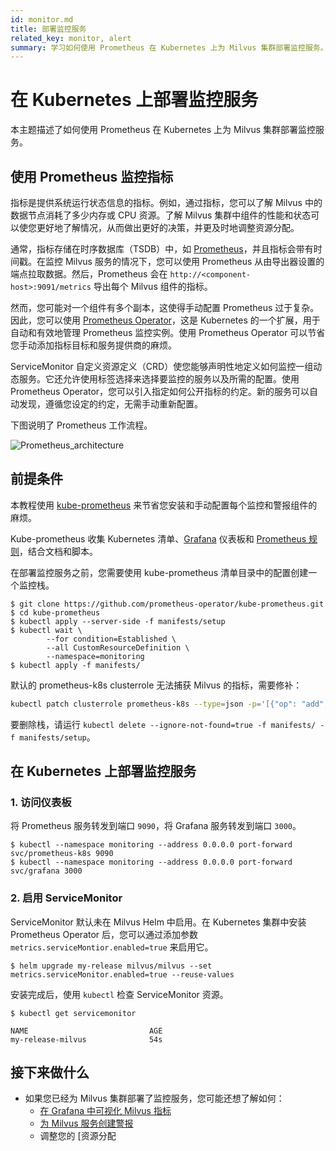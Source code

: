 ```yaml
---
id: monitor.md
title: 部署监控服务
related_key: monitor, alert
summary: 学习如何使用 Prometheus 在 Kubernetes 上为 Milvus 集群部署监控服务。
---
```


# 在 Kubernetes 上部署监控服务

本主题描述了如何使用 Prometheus 在 Kubernetes 上为 Milvus 集群部署监控服务。

## 使用 Prometheus 监控指标
指标是提供系统运行状态信息的指标。例如，通过指标，您可以了解 Milvus 中的数据节点消耗了多少内存或 CPU 资源。了解 Milvus 集群中组件的性能和状态可以使您更好地了解情况，从而做出更好的决策，并更及时地调整资源分配。

通常，指标存储在时序数据库（TSDB）中，如 [Prometheus](https://prometheus.io/)，并且指标会带有时间戳。在监控 Milvus 服务的情况下，您可以使用 Prometheus 从由导出器设置的端点拉取数据。然后，Prometheus 会在 `http://<component-host>:9091/metrics` 导出每个 Milvus 组件的指标。

然而，您可能对一个组件有多个副本，这使得手动配置 Prometheus 过于复杂。因此，您可以使用 [Prometheus Operator](https://github.com/prometheus-operator/prometheus-operator)，这是 Kubernetes 的一个扩展，用于自动和有效地管理 Prometheus 监控实例。使用 Prometheus Operator 可以节省您手动添加指标目标和服务提供商的麻烦。

ServiceMonitor 自定义资源定义（CRD）使您能够声明性地定义如何监控一组动态服务。它还允许使用标签选择来选择要监控的服务以及所需的配置。使用 Prometheus Operator，您可以引入指定如何公开指标的约定。新的服务可以自动发现，遵循您设定的约定，无需手动重新配置。

下图说明了 Prometheus 工作流程。

![Prometheus_architecture](..//prometheus_architecture.png "Prometheus 架构。")

## 前提条件

本教程使用 [kube-prometheus](https://github.com/prometheus-operator/kube-prometheus) 来节省您安装和手动配置每个监控和警报组件的麻烦。

Kube-prometheus 收集 Kubernetes 清单、[Grafana](http://grafana.com/) 仪表板和 [Prometheus 规则](https://prometheus.io/docs/prometheus/latest/configuration/recording_rules/)，结合文档和脚本。

在部署监控服务之前，您需要使用 kube-prometheus 清单目录中的配置创建一个监控栈。

```
$ git clone https://github.com/prometheus-operator/kube-prometheus.git
$ cd kube-prometheus
$ kubectl apply --server-side -f manifests/setup
$ kubectl wait \
        --for condition=Established \
        --all CustomResourceDefinition \
        --namespace=monitoring
$ kubectl apply -f manifests/
```

<div class="alert note">
默认的 prometheus-k8s clusterrole 无法捕获 Milvus 的指标，需要修补：
</div>

```bash
kubectl patch clusterrole prometheus-k8s --type=json -p='[{"op": "add", "path": "/rules/-", "value": {"apiGroups": [""], "resources": ["pods", "services", "endpoints"], "verbs": ["get", "watch", "list"]}}]'
```

要删除栈，请运行 `kubectl delete --ignore-not-found=true -f manifests/ -f manifests/setup`。

## 在 Kubernetes 上部署监控服务

### 1. 访问仪表板

将 Prometheus 服务转发到端口 `9090`，将 Grafana 服务转发到端口 `3000`。

```
$ kubectl --namespace monitoring --address 0.0.0.0 port-forward svc/prometheus-k8s 9090
$ kubectl --namespace monitoring --address 0.0.0.0 port-forward svc/grafana 3000
```

### 2. 启用 ServiceMonitor

ServiceMonitor 默认未在 Milvus Helm 中启用。在 Kubernetes 集群中安装 Prometheus Operator 后，您可以通过添加参数 `metrics.serviceMontior.enabled=true` 来启用它。

```
$ helm upgrade my-release milvus/milvus --set metrics.serviceMonitor.enabled=true --reuse-values
```

安装完成后，使用 `kubectl` 检查 ServiceMonitor 资源。

```
$ kubectl get servicemonitor
```
```
NAME                           AGE
my-release-milvus              54s
```

## 接下来做什么

- 如果您已经为 Milvus 集群部署了监控服务，您可能还想了解如何：
  - [在 Grafana 中可视化 Milvus 指标](visualize.md)
  - [为 Milvus 服务创建警报](alert.md)
  - 调整您的 [资源分配